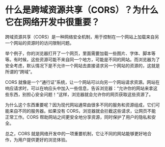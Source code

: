 # 什么是跨域资源共享（CORS）？为什么它在网络开发中很重要？

跨域资源共享（CORS）是一种网络安全机制，用于控制在一个网站上加载来自另一个网站的资源时的访问限制问题。



举个例子，你的浏览器打开了一个网页，里面需要加载一些图片、字体、脚本等等。有时候，这些资源可能不来自同一个地方，可能是不同的网站。而浏览器为了安全考虑，默认情况下是不允许一个网站去直接请求另一个网站的资源的，这就是所谓的“跨域”。



CORS 就像是一个“通行证”系统，让一个网站可以向另一个网站请求资源。网站在响应请求时，可以在响应头中加入一些信息，告诉浏览器：“允许你的网站来拿这些东西，别担心安全问题！”这样，浏览器就会允许你的网页获取这些资源了。



为什么这个东西重要呢？因为现代网站通常由很多不同的服务和资源组成，它们可能来自不同的服务器。如果没有 CORS，浏览器就会拦截这些请求，让网页不能正常工作。CORS 帮助网站之间更安全地分享资源，同时保护了用户的隐私和安全。



总之，CORS 就是网络开发中的一项重要机制，它让不同的网站能够更好地合作，为用户提供更好的浏览体验。



